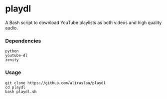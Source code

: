 # playdl
A Bash script to download YouTube playlists as both videos and high quality audio.
### Dependencies
```
python
youtube-dl
zenity
```
### Usage
```shell
git clone https://github.com/aliraslan/playdl
cd playdl
bash playdl.sh
```
